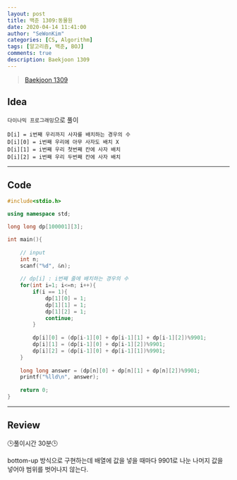 ```yaml
---
layout: post
title: 백준 1309:동물원
date: 2020-04-14 11:41:00
author: "SeWonKim"
categories: [CS, Algorithm]
tags: [알고리즘, 백준, BOJ]
comments: true
description: Baekjoon 1309
---
```


> [Baekjoon 1309](https://www.acmicpc.net/problem/1309) 




## Idea

`다이나믹 프로그래밍`으로 풀이

```
D[i] = i번째 우리까지 사자를 배치하는 경우의 수 
D[i][0] = i번째 우리에 아무 사자도 배치 X
D[i][1] = i번째 우리 첫번째 칸에 사자 배치
D[i][2] = i번째 우리 두번째 칸에 사자 배치
```

---

## Code
```cpp
#include<stdio.h>

using namespace std;

long long dp[100001][3];

int main(){
	
	// input 
	int n;
	scanf("%d", &n);
	
	// dp[i] : i번째 줄에 배치하는 경우의 수 
	for(int i=1; i<=n; i++){
		if(i == 1){
			dp[1][0] = 1;
			dp[1][1] = 1;
			dp[1][2] = 1;
			continue;
		}
		
		dp[i][0] = (dp[i-1][0] + dp[i-1][1] + dp[i-1][2])%9901;
		dp[i][1] = (dp[i-1][0] + dp[i-1][2])%9901;
		dp[i][2] = (dp[i-1][0] + dp[i-1][1])%9901;
	}
	
	long long answer = (dp[n][0] + dp[n][1] + dp[n][2])%9901;
	printf("%lld\n", answer);
	
	return 0;
}
```
---

## Review

🕒풀이시간 30분🕒 

bottom-up 방식으로 구현하는데 배열에 값을 넣을 때마다 9901로 나눈 나머지 값을 넣어야 범위를 벗어나지 않는다.
